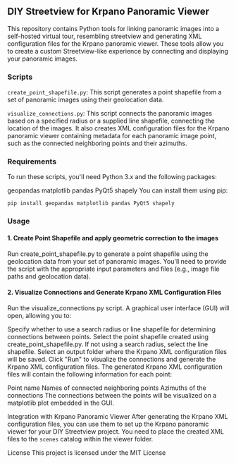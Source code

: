 ## DIY Streetview for Krpano Panoramic Viewer
This repository contains Python tools for linking panoramic images into a self-hosted virtual tour, resembling streetview and generating XML configuration files for the Krpano panoramic viewer. These tools allow you to create a custom Streetview-like experience by connecting and displaying your panoramic images.

### Scripts
`create_point_shapefile.py`: This script generates a point shapefile from a set of panoramic images using their geolocation data.

`visualize_connections.py`: This script connects the panoramic images based on a specified radius or a supplied line shapefile, connecting the location of the images. It also creates XML configuration files for the Krpano panoramic viewer containing metadata for each panoramic image point, such as the connected neighboring points and their azimuths.

### Requirements
To run these scripts, you'll need Python 3.x and the following packages:

geopandas
matplotlib
pandas
PyQt5
shapely
You can install them using pip:

`pip install geopandas matplotlib pandas PyQt5 shapely`

### Usage
#### 1. Create Point Shapefile and apply geometric correction to the images
Run create_point_shapefile.py to generate a point shapefile using the geolocation data from your set of panoramic images. You'll need to provide the script with the appropriate input parameters and files (e.g., image file paths and geolocation data).

#### 2. Visualize Connections and Generate Krpano XML Configuration Files
Run the visualize_connections.py script. A graphical user interface (GUI) will open, allowing you to:

Specify whether to use a search radius or line shapefile for determining connections between points.
Select the point shapefile created using create_point_shapefile.py.
If not using a search radius, select the line shapefile.
Select an output folder where the Krpano XML configuration files will be saved.
Click "Run" to visualize the connections and generate the Krpano XML configuration files.
The generated Krpano XML configuration files will contain the following information for each point:

Point name
Names of connected neighboring points
Azimuths of the connections
The connections between the points will be visualized on a matplotlib plot embedded in the GUI.

Integration with Krpano Panoramic Viewer
After generating the Krpano XML configuration files, you can use them to set up the Krpano panoramic viewer for your DIY Streetview project. You need to place the created XML files to the `scenes` catalog within the viewer folder.

License
This project is licensed under the MIT License
